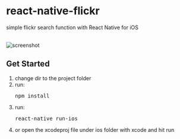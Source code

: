 # react-native-flickr
simple flickr search function with React Native for iOS

<br />
<img src='http://www.mehrdust.com/downloads/flickr_ios_app.png' alt='screenshot'/>

<h2>Get Started</h2>
<ol>
    <li>change dir to the project folder</li>
    <li>run: <pre>npm install</pre></li>
    <li>run: <pre>react-native run-ios</pre>
    <li> or open the xcodeproj file under ios folder with xcode and hit run</li>
</ol>
